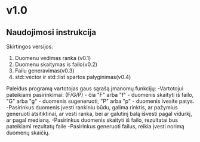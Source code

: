 # v1.0
## Naudojimosi instrukcija

Skirtingos versijos:

1. Duomenu vedimas ranka (v0.1)
2. Duomenu skaitymas is failo(v0.2)
3. Failu generavimas(v0.3)
4. std::vector ir std::list spartos palyginimas(v0.4)

Paleidus programą vartotojas gaus sąrašą įmanomų funkcijų:
-Vartotojui pateikiami pasirinkimai: (F/G/P) - čia "F" arba "f" - duomenis skaityti iš failo, "G" arba "g" - duomenis sugeneruoti, "P" arba "p" - duomenis ivesite patys.
-Pasirinkus duomenis įvesti rankiniu būdu, galima rinktis, ar pažymius generuoti atsitiktinai, ar vesti ranka, bei ar galutinį balą išvesti pagal vidurkį, ar pagal medianą.
-Pasirinkus duomenis skaityti iš failo, rezultatai bus pateikiami rezultatų faile
-Pasirinkus generuoti failus, reikia įvesti norimą duomenų skaičių.
